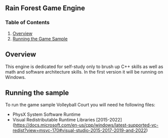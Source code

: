 ## Rain Forest Game Engine

### Table of Contents
1. [Overview](#overview)
2. [Running the Game Sample](#runningthesample)

## Overview
This engine is dedicated for self-study only to brush up C++ skills as well as math and software architecture skills.
In the first version it will be running on Windows.

## Running the sample
To run the game sample Volleyball Court you will need he following files:
- PhysX System Software Runtime
- Visual Redistributable Runtime Libraries [2015-2022] (https://docs.microsoft.com/en-us/cpp/windows/latest-supported-vc-redist?view=msvc-170#visual-studio-2015-2017-2019-and-2022)
